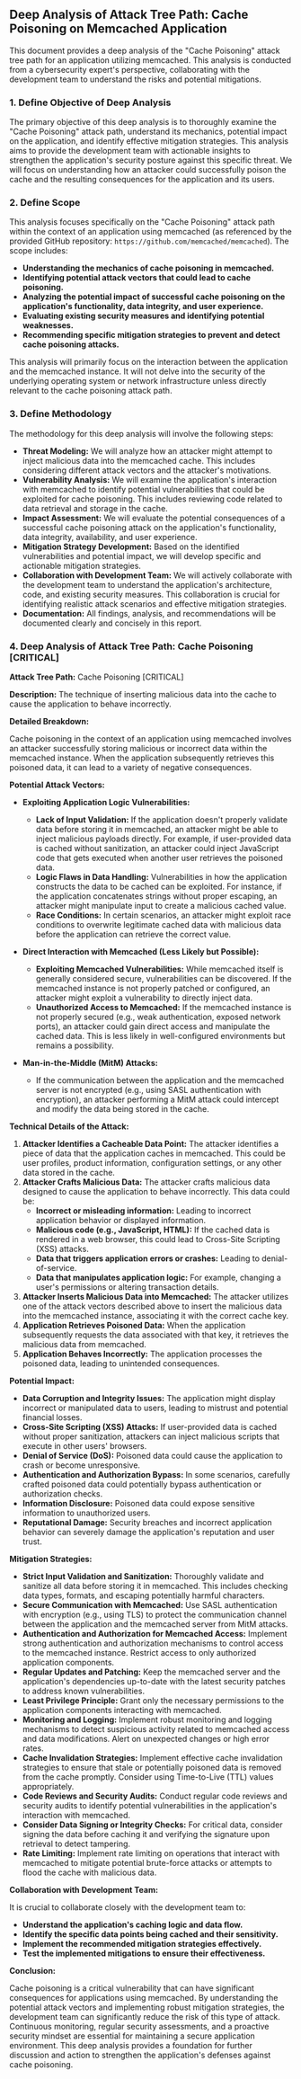 ## Deep Analysis of Attack Tree Path: Cache Poisoning on Memcached Application

This document provides a deep analysis of the "Cache Poisoning" attack tree path for an application utilizing memcached. This analysis is conducted from a cybersecurity expert's perspective, collaborating with the development team to understand the risks and potential mitigations.

### 1. Define Objective of Deep Analysis

The primary objective of this deep analysis is to thoroughly examine the "Cache Poisoning" attack path, understand its mechanics, potential impact on the application, and identify effective mitigation strategies. This analysis aims to provide the development team with actionable insights to strengthen the application's security posture against this specific threat. We will focus on understanding how an attacker could successfully poison the cache and the resulting consequences for the application and its users.

### 2. Define Scope

This analysis focuses specifically on the "Cache Poisoning" attack path within the context of an application using memcached (as referenced by the provided GitHub repository: `https://github.com/memcached/memcached`). The scope includes:

* **Understanding the mechanics of cache poisoning in memcached.**
* **Identifying potential attack vectors that could lead to cache poisoning.**
* **Analyzing the potential impact of successful cache poisoning on the application's functionality, data integrity, and user experience.**
* **Evaluating existing security measures and identifying potential weaknesses.**
* **Recommending specific mitigation strategies to prevent and detect cache poisoning attacks.**

This analysis will primarily focus on the interaction between the application and the memcached instance. It will not delve into the security of the underlying operating system or network infrastructure unless directly relevant to the cache poisoning attack path.

### 3. Define Methodology

The methodology for this deep analysis will involve the following steps:

* **Threat Modeling:**  We will analyze how an attacker might attempt to inject malicious data into the memcached cache. This includes considering different attack vectors and the attacker's motivations.
* **Vulnerability Analysis:** We will examine the application's interaction with memcached to identify potential vulnerabilities that could be exploited for cache poisoning. This includes reviewing code related to data retrieval and storage in the cache.
* **Impact Assessment:** We will evaluate the potential consequences of a successful cache poisoning attack on the application's functionality, data integrity, availability, and user experience.
* **Mitigation Strategy Development:** Based on the identified vulnerabilities and potential impact, we will develop specific and actionable mitigation strategies.
* **Collaboration with Development Team:**  We will actively collaborate with the development team to understand the application's architecture, code, and existing security measures. This collaboration is crucial for identifying realistic attack scenarios and effective mitigation strategies.
* **Documentation:**  All findings, analysis, and recommendations will be documented clearly and concisely in this report.

### 4. Deep Analysis of Attack Tree Path: Cache Poisoning [CRITICAL]

**Attack Tree Path:** Cache Poisoning [CRITICAL]

**Description:** The technique of inserting malicious data into the cache to cause the application to behave incorrectly.

**Detailed Breakdown:**

Cache poisoning in the context of an application using memcached involves an attacker successfully storing malicious or incorrect data within the memcached instance. When the application subsequently retrieves this poisoned data, it can lead to a variety of negative consequences.

**Potential Attack Vectors:**

* **Exploiting Application Logic Vulnerabilities:**
    * **Lack of Input Validation:** If the application doesn't properly validate data before storing it in memcached, an attacker might be able to inject malicious payloads directly. For example, if user-provided data is cached without sanitization, an attacker could inject JavaScript code that gets executed when another user retrieves the poisoned data.
    * **Logic Flaws in Data Handling:**  Vulnerabilities in how the application constructs the data to be cached can be exploited. For instance, if the application concatenates strings without proper escaping, an attacker might manipulate input to create a malicious cached value.
    * **Race Conditions:** In certain scenarios, an attacker might exploit race conditions to overwrite legitimate cached data with malicious data before the application can retrieve the correct value.

* **Direct Interaction with Memcached (Less Likely but Possible):**
    * **Exploiting Memcached Vulnerabilities:** While memcached itself is generally considered secure, vulnerabilities can be discovered. If the memcached instance is not properly patched or configured, an attacker might exploit a vulnerability to directly inject data.
    * **Unauthorized Access to Memcached:** If the memcached instance is not properly secured (e.g., weak authentication, exposed network ports), an attacker could gain direct access and manipulate the cached data. This is less likely in well-configured environments but remains a possibility.

* **Man-in-the-Middle (MitM) Attacks:**
    * If the communication between the application and the memcached server is not encrypted (e.g., using SASL authentication with encryption), an attacker performing a MitM attack could intercept and modify the data being stored in the cache.

**Technical Details of the Attack:**

1. **Attacker Identifies a Cacheable Data Point:** The attacker identifies a piece of data that the application caches in memcached. This could be user profiles, product information, configuration settings, or any other data stored in the cache.
2. **Attacker Crafts Malicious Data:** The attacker crafts malicious data designed to cause the application to behave incorrectly. This data could be:
    * **Incorrect or misleading information:** Leading to incorrect application behavior or displayed information.
    * **Malicious code (e.g., JavaScript, HTML):**  If the cached data is rendered in a web browser, this could lead to Cross-Site Scripting (XSS) attacks.
    * **Data that triggers application errors or crashes:**  Leading to denial-of-service.
    * **Data that manipulates application logic:**  For example, changing a user's permissions or altering transaction details.
3. **Attacker Inserts Malicious Data into Memcached:** The attacker utilizes one of the attack vectors described above to insert the malicious data into the memcached instance, associating it with the correct cache key.
4. **Application Retrieves Poisoned Data:** When the application subsequently requests the data associated with that key, it retrieves the malicious data from memcached.
5. **Application Behaves Incorrectly:** The application processes the poisoned data, leading to unintended consequences.

**Potential Impact:**

* **Data Corruption and Integrity Issues:** The application might display incorrect or manipulated data to users, leading to mistrust and potential financial losses.
* **Cross-Site Scripting (XSS) Attacks:** If user-provided data is cached without proper sanitization, attackers can inject malicious scripts that execute in other users' browsers.
* **Denial of Service (DoS):**  Poisoned data could cause the application to crash or become unresponsive.
* **Authentication and Authorization Bypass:** In some scenarios, carefully crafted poisoned data could potentially bypass authentication or authorization checks.
* **Information Disclosure:**  Poisoned data could expose sensitive information to unauthorized users.
* **Reputational Damage:**  Security breaches and incorrect application behavior can severely damage the application's reputation and user trust.

**Mitigation Strategies:**

* **Strict Input Validation and Sanitization:**  Thoroughly validate and sanitize all data before storing it in memcached. This includes checking data types, formats, and escaping potentially harmful characters.
* **Secure Communication with Memcached:**  Use SASL authentication with encryption (e.g., using TLS) to protect the communication channel between the application and the memcached server from MitM attacks.
* **Authentication and Authorization for Memcached Access:**  Implement strong authentication and authorization mechanisms to control access to the memcached instance. Restrict access to only authorized application components.
* **Regular Updates and Patching:** Keep the memcached server and the application's dependencies up-to-date with the latest security patches to address known vulnerabilities.
* **Least Privilege Principle:** Grant only the necessary permissions to the application components interacting with memcached.
* **Monitoring and Logging:** Implement robust monitoring and logging mechanisms to detect suspicious activity related to memcached access and data modifications. Alert on unexpected changes or high error rates.
* **Cache Invalidation Strategies:** Implement effective cache invalidation strategies to ensure that stale or potentially poisoned data is removed from the cache promptly. Consider using Time-to-Live (TTL) values appropriately.
* **Code Reviews and Security Audits:** Conduct regular code reviews and security audits to identify potential vulnerabilities in the application's interaction with memcached.
* **Consider Data Signing or Integrity Checks:** For critical data, consider signing the data before caching it and verifying the signature upon retrieval to detect tampering.
* **Rate Limiting:** Implement rate limiting on operations that interact with memcached to mitigate potential brute-force attacks or attempts to flood the cache with malicious data.

**Collaboration with Development Team:**

It is crucial to collaborate closely with the development team to:

* **Understand the application's caching logic and data flow.**
* **Identify the specific data points being cached and their sensitivity.**
* **Implement the recommended mitigation strategies effectively.**
* **Test the implemented mitigations to ensure their effectiveness.**

**Conclusion:**

Cache poisoning is a critical vulnerability that can have significant consequences for applications using memcached. By understanding the potential attack vectors and implementing robust mitigation strategies, the development team can significantly reduce the risk of this type of attack. Continuous monitoring, regular security assessments, and a proactive security mindset are essential for maintaining a secure application environment. This deep analysis provides a foundation for further discussion and action to strengthen the application's defenses against cache poisoning.